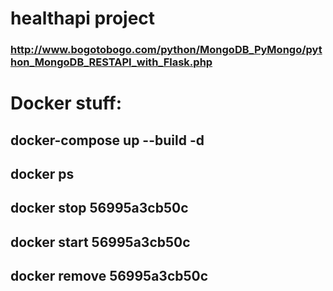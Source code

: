 # healthapi project
### http://www.bogotobogo.com/python/MongoDB_PyMongo/python_MongoDB_RESTAPI_with_Flask.php

# Docker stuff:
## docker-compose up --build -d
## docker ps
## docker stop 56995a3cb50c
## docker start 56995a3cb50c
## docker remove 56995a3cb50c
